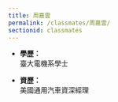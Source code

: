 ```yaml
---
title: 周嘉雲
permalink: /classmates/周嘉雲/
sectionid: classmates
---
```


- **學歷：**<br />
  臺大電機系學士

- **資歷：**<br />
  美國通用汽車資深經理

